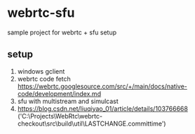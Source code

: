 # webrtc-sfu
sample project for webrtc + sfu setup


## setup 
1. windows gclient 
2. webrtc code fetch
https://webrtc.googlesource.com/src/+/main/docs/native-code/development/index.md
3. sfu with multistream and simulcast 
4. https://blog.csdn.net/liuqiyao_01/article/details/103766668 ('C:\\Projects\\WebRtc\\webrtc-checkout\\src\\build\\util\\LASTCHANGE.committime')


